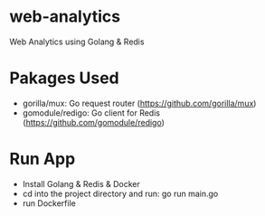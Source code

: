 # web-analytics
 Web Analytics using Golang &amp; Redis

# Pakages Used

- gorilla/mux: Go request router (https://github.com/gorilla/mux)
- gomodule/redigo: Go client for Redis (https://github.com/gomodule/redigo)

# Run App

- Install Golang & Redis & Docker
- cd into the project directory and run: go run main.go
- run Dockerfile
